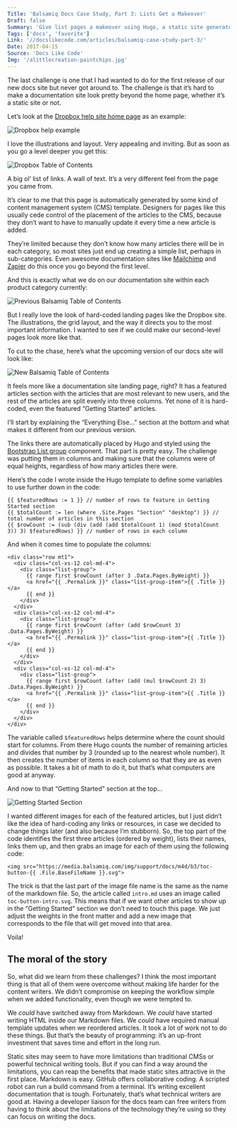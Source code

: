 ```yaml
---
Title: 'Balsamiq Docs Case Study, Part 3: Lists Get a Makeover'
Draft: false
Summary: 'Give list pages a makeover using Hugo, a static site generator, with source files on GitHub from Leon Barnard, Designer and Writer at Balsamiq.'
Tags: ['docs', 'favorite']
Link: '//docslikecode.com/articles/balsamiq-case-study-part-3/'
Date: 2017-04-15
Source: 'Docs Like Code'
Img: '/alittlecreation-paintchips.jpg'
---
```


The last challenge is one that I had wanted to do for the first release of our new docs site but never got around to. The challenge is that it’s hard to make a documentation site look pretty beyond the home page, whether it’s a static site or not.

Let’s look at the [Dropbox help site home page](https://www.dropbox.com/help) as an example:

![Dropbox help example](/dropbox-help.png)

I love the illustrations and layout. Very appealing and inviting. But as soon as you go a level deeper you get this:

![Dropbox Table of Contents](/dropbox-help-toc.png)

A big ol’ list of links. A wall of text. It’s a very different feel from the page you came from.

It’s clear to me that this page is automatically generated by some kind of content management system (CMS) template. Designers for pages like this usually cede control of the placement of the articles to the CMS, because they don’t want to have to manually update it every time a new article is added.

They’re limited because they don’t know how many articles there will be in each category, so most sites just end up creating a simple list, perhaps in sub-categories. Even awesome documentation sites like [Mailchimp](https://kb.mailchimp.com/) and [Zapier](https://zapier.com/help/) do this once you go beyond the first level.

And this is exactly what we do on our documentation site within each product category currently:

![Previous Balsamiq Table of Contents](/desktop-toc-old.png)

But I really love the look of hard-coded landing pages like the Dropbox site. The illustrations, the grid layout, and the way it directs you to the most important information. I wanted to see if we could make our second-level pages look more like that.

To cut to the chase, here’s what the upcoming version of our docs site will look like:

![New Balsamiq Table of Contents](/desktop-toc.png)

It feels more like a documentation site landing page, right? It has a featured articles section with the articles that are most relevant to new users, and the rest of the articles are split evenly into three columns. Yet none of it is hard-coded, even the featured “Getting Started” articles.

I’ll start by explaining the “Everything Else…” section at the bottom and what makes it different from our previous version.

The links there are automatically placed by Hugo and styled using the [Bootstrap List group](https://getbootstrap.com/docs/5.3/components/list-group/) component. That part is pretty easy. The challenge was putting them in columns and making sure that the columns were of equal heights, regardless of how many articles there were.

Here’s the code I wrote inside the Hugo template to define some variables to use further down in the code:

    {{ $featuredRows := 1 }} // number of rows to feature in Getting Started section
    {{ $totalCount := len (where .Site.Pages "Section" "desktop") }} // total number of articles in this section
    {{ $rowCount := (sub (div (add (add $totalCount 1) (mod $totalCount 3)) 3) $featuredRows) }} // number of rows in each column
    

And when it comes time to populate the columns:

    <div class="row mt1">
      <div class="col-xs-12 col-md-4">
        <div class="list-group">
          {{ range first $rowCount (after 3 .Data.Pages.ByWeight) }}
          <a href="{{ .Permalink }}" class="list-group-item">{{ .Title }}</a>
          {{ end }}
        </div>
      </div>
      <div class="col-xs-12 col-md-4">
        <div class="list-group">
          {{ range first $rowCount (after (add $rowCount 3) .Data.Pages.ByWeight) }}
          <a href="{{ .Permalink }}" class="list-group-item">{{ .Title }}</a>
          {{ end }}
        </div>
      </div>
      <div class="col-xs-12 col-md-4">
        <div class="list-group">
          {{ range first $rowCount (after (add (mul $rowCount 2) 3) .Data.Pages.ByWeight) }}
          <a href="{{ .Permalink }}" class="list-group-item">{{ .Title }}</a>
          {{ end }}
        </div>
      </div>
    </div>
    

The variable called `$featuredRows` helps determine where the count should start for columns. From there Hugo counts the number of remaining articles and divides that number by 3 (rounded up to the nearest whole number). It then creates the number of items in each column so that they are as even as possible. It takes a bit of math to do it, but that’s what computers are good at anyway.

And now to that “Getting Started” section at the top…

![Getting Started Section](/desktop-toc-getting-started.png)

I wanted different images for each of the featured articles, but I just didn’t like the idea of hard-coding any links or resources, in case we decided to change things later (and also because I’m stubborn). So, the top part of the code identifies the first three articles (ordered by weight), lists their names, links them up, and then grabs an image for each of them using the following code:

    <img src="https://media.balsamiq.com/img/support/docs/m4d/b3/toc-button-{{ .File.BaseFileName }}.svg">
    

The trick is that the last part of the image file name is the same as the name of the markdown file. So, the article called `intro.md` uses an image called `toc-button-intro.svg`. This means that if we want other articles to show up in the “Getting Started” section we don’t need to touch this page. We just adjust the weights in the front matter and add a new image that corresponds to the file that will get moved into that area.

Voila!

The moral of the story
----------------------

So, what did we learn from these challenges? I think the most important thing is that all of them were overcome without making life harder for the content writers. We didn’t compromise on keeping the workflow simple when we added functionality, even though we were tempted to.

We _could_ have switched away from Markdown. We _could_ have started writing HTML inside our Markdown files. We _could_ have required manual template updates when we reordered articles. It took a lot of work not to do these things. But that’s the beauty of programming: it’s an up-front investment that saves time and effort in the long run.

Static sites may seem to have more limitations than traditional CMSs or powerful technical writing tools. But if you can find a way around the limitations, you can reap the benefits that made static sites attractive in the first place. Markdown is easy. GitHub offers collaborative coding. A scripted robot can run a build command from a terminal. It’s writing excellent documentation that is tough. Fortunately, that’s what technical writers are good at. Having a developer liaison for the docs team can free writers from having to think about the limitations of the technology they’re using so they can focus on writing the docs.